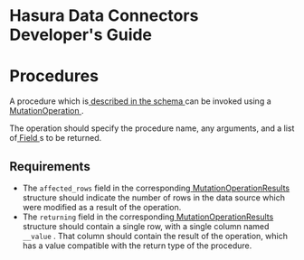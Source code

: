 # Hasura Data Connectors Developer's Guide

# Procedures

A procedure which is[ described in the schema ](../schema/procedures.html)can be invoked using a[ MutationOperation ](../../reference/types.html#mutationoperation).

The operation should specify the procedure name, any arguments, and a list of[ Field ](../../reference/types.html#field)s to be returned.

## Requirements

- The `affected_rows` field in the corresponding[ MutationOperationResults ](../../reference/types.html#mutationoperationresults)structure should indicate the number of rows in the data source which were modified as a result of the operation.
- The `returning` field in the corresponding[ MutationOperationResults ](../../reference/types.html#mutationoperationresults)structure should contain a single row, with a single column named `__value` . That column should contain the result of the operation, which has a value compatible with the return type of the procedure.
